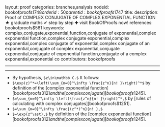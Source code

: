 layout: proof
categories: branches,analysis
nodeid: bookofproofs$1748
orderid: 50
parentid: bookofproofs$1747
title: 
description: Proof of COMPLEX CONJUGATE OF COMPLEX EXPONENTIAL FUNCTION ★ graduate maths ✔ step by step ✚ visit BookOfProofs now!
references: bookofproofs$581
keywords: complex,conjugate,exponential,function,conjugate of exponential,complex exponential function,complex conjugate exponential,complex exponential,complex conjugate of exponential,complex conjugate of an exponential,conjugate of complex exponential,conjugate exponential,conjugate of exponential function,conjugate of a complex exponential,exponential co
contributors: bookofproofs

---


---

* By hypothesis, `$z\in\mathbb C.$` It follows: 
* `$\exp(z)^*=\left(\sum_{n=0}^\infty \frac{z^n}{n! }\right)^*$` by definition of the [complex exponential function][bookofproofs$312] and the [complex conjugate][bookofproofs$1245].
* `$=\sum_{n=0}^\infty \left(\frac{z^n}{n! }\right)^*,$` by [rules of calculating with complex conjugates][bookofproofs$1251].
* `$=\sum_{n=0}^\infty \frac{(z^*)^n}{n! },$` 
* `$=\exp(z^\ast),$` by definition of the [complex exponential function][bookofproofs$312] and the [complex conjugate][bookofproofs$1245].